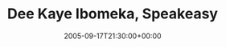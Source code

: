 ---
templateKey: event
guid: 0892bfdc-6eab-11ea-99c5-002590d1d1b0
date: 2005-09-17T21:30:00+00:00
eventTime: '9:30-12:00pm'
title: Dee Kaye Ibomeka, Speakeasy
artist: Dee Kaye Ibomeka
city: Toronto
venue: Speakeasy
group: Tim Shia
guests: Ron Johnston, Waylen Miki, Kevin Barrett, Tim Shia
---
